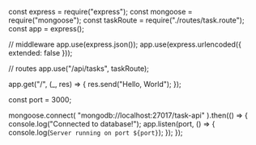 

const express = require("express");
const mongoose = require("mongoose");
const taskRoute = require("./routes/task.route");
const app = express();

// middleware
app.use(express.json());
app.use(express.urlencoded({ extended: false }));

// routes
app.use("/api/tasks", taskRoute);

app.get("/", (_, res) => {
    res.send("Hello, World");
});

const port = 3000;

mongoose.connect(
    "mongodb://localhost:27017/task-api"
).then(() => {
    console.log("Connected to database!");
    app.listen(port, () => {
        console.log(`Server running on port ${port}`);
    });
});
